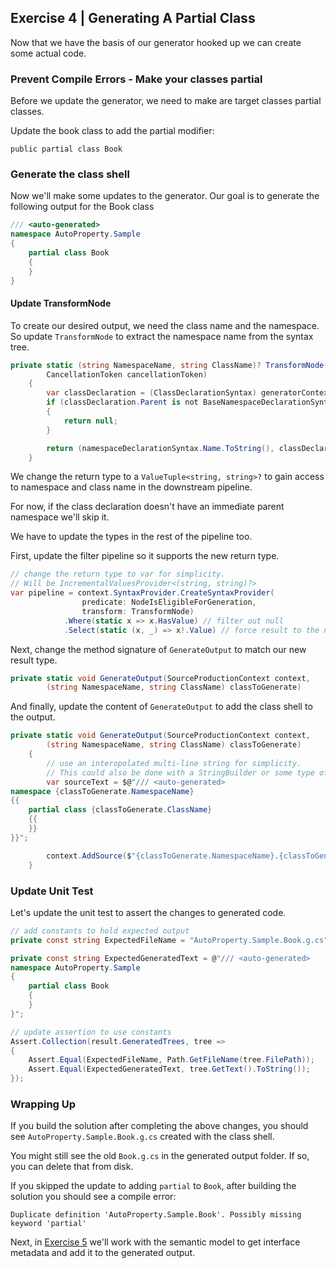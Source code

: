 ## Exercise 4 | Generating A Partial Class

Now that we have the basis of our generator hooked up we can create some actual code.

### Prevent Compile Errors - Make your classes partial

Before we update the generator, we need to make are target classes partial classes. 

Update the book class to add the partial modifier:

`public partial class Book`

### Generate the class shell

Now we'll make some updates to the generator. Our goal is to generate the following output for the Book class

```csharp
/// <auto-generated>
namespace AutoProperty.Sample
{
    partial class Book
    {
    }
}
```

#### Update TransformNode

To create our desired output, we need the class name and the namespace. So update `TransformNode` to extract the namespace name from the syntax tree.

```csharp
private static (string NamespaceName, string ClassName)? TransformNode(GeneratorSyntaxContext generatorContext,
        CancellationToken cancellationToken)
    {
        var classDeclaration = (ClassDeclarationSyntax) generatorContext.Node;
        if (classDeclaration.Parent is not BaseNamespaceDeclarationSyntax namespaceDeclarationSyntax)
        {
            return null;
        }

        return (namespaceDeclarationSyntax.Name.ToString(), classDeclaration.Identifier.ValueText);
    }
```

We change the return type to a `ValueTuple<string, string>?` to gain access to namespace and class name in the downstream pipeline.

For now, if the class declaration doesn't have an immediate parent namespace we'll skip it. 

We have to update the types in the rest of the pipeline too. 

First, update the filter pipeline so it supports the new return type.
```csharp
// change the return type to var for simplicity. 
// Will be IncrementalValuesProvider<(string, string)?>
var pipeline = context.SyntaxProvider.CreateSyntaxProvider(
                predicate: NodeIsEligibleForGeneration,
                transform: TransformNode)
            .Where(static x => x.HasValue) // filter out null
            .Select(static (x, _) => x!.Value) // force result to the nullable value so GenerateOutput doesn't receive null parameters
```

Next, change the method signature of `GenerateOutput` to match our new result type.

```csharp
private static void GenerateOutput(SourceProductionContext context,
        (string NamespaceName, string ClassName) classToGenerate)
```

And finally, update the content of `GenerateOutput` to add the class shell to the output.

```csharp
private static void GenerateOutput(SourceProductionContext context,
        (string NamespaceName, string ClassName) classToGenerate)
    {   
        // use an interopolated multi-line string for simplicity. 
        // This could also be done with a StringBuilder or some type of class builder.
        var sourceText = $@"/// <auto-generated>
namespace {classToGenerate.NamespaceName}
{{
    partial class {classToGenerate.ClassName}
    {{
    }}
}}";

        context.AddSource($"{classToGenerate.NamespaceName}.{classToGenerate.ClassName}.g.cs", sourceText);
    }
```

### Update Unit Test

Let's update the unit test to assert the changes to generated code.

```csharp
// add constants to hold expected output
private const string ExpectedFileName = "AutoProperty.Sample.Book.g.cs";

private const string ExpectedGeneratedText = @"/// <auto-generated>
namespace AutoProperty.Sample
{
    partial class Book
    {
    }
}";

// update assertion to use constants
Assert.Collection(result.GeneratedTrees, tree =>
{
    Assert.Equal(ExpectedFileName, Path.GetFileName(tree.FilePath));
    Assert.Equal(ExpectedGeneratedText, tree.GetText().ToString());
});
```


### Wrapping Up

If you build the solution after completing the above changes, you should see `AutoProperty.Sample.Book.g.cs` created with the class shell.

You might still see the old `Book.g.cs` in the generated output folder. If so, you can delete that from disk.

If you skipped the update to adding `partial` to `Book`, after building the solution you should see a compile error:

`Duplicate definition 'AutoProperty.Sample.Book'. Possibly missing keyword 'partial'`

Next, in [Exercise 5](./Exercise5.md) we'll work with the semantic model to get interface metadata and add it to the generated output.